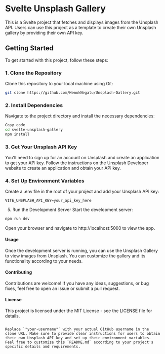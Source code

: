 # Svelte Unsplash Gallery

This is a Svelte project that fetches and displays images from the Unsplash API. Users can use this project as a template to create their own Unsplash gallery by providing their own API key.

## Getting Started

To get started with this project, follow these steps:

### 1. Clone the Repository

Clone this repository to your local machine using Git:

```bash
git clone https://github.com/HenokNegatu/Unsplash-Gallery.git
```
### 2. Install Dependencies
Navigate to the project directory and install the necessary dependencies:

```bash
Copy code
cd svelte-unsplash-gallery
npm install
```
### 3. Get Your Unsplash API Key
You'll need to sign up for an account on Unsplash and create an application to get your API key. Follow the instructions on the Unsplash Developer website to create an application and obtain your API key.

### 4. Set Up Environment Variables
Create a .env file in the root of your project and add your Unsplash API key:

`
VITE_UNSPLASH_API_KEY=your_api_key_here
`

5. Run the Development Server
Start the development server:

```bash
npm run dev
```

Open your browser and navigate to http://localhost:5000 to view the app.

#### Usage
Once the development server is running, you can use the Unsplash Gallery to view images from Unsplash. You can customize the gallery and its functionality according to your needs.


#### Contributing
Contributions are welcome! If you have any ideas, suggestions, or bug fixes, feel free to open an issue or submit a pull request.

#### License
This project is licensed under the MIT License - see the LICENSE file for details.

```vbnet

Replace `"your-username"` with your actual GitHub username in the clone URL. Make sure to provide clear instructions for users to obtain their own Unsplash API key and set up their environment variables. Feel free to customize this `README.md` according to your project's specific details and requirements.
```





